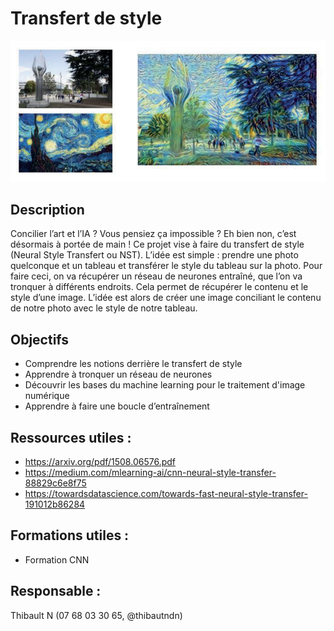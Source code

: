 # Transfert de style

![](https://github.com/Automatants/Projet/blob/main/image_transfert.png)




## Description 
Concilier l’art et l’IA ? Vous pensiez ça impossible ? Eh bien non, c’est désormais à portée de main ! Ce projet 
vise à faire du transfert de style (Neural Style Transfert ou NST). L’idée est simple : prendre une photo 
quelconque et un tableau et transférer le style du tableau sur la photo.
Pour faire ceci, on va récupérer un réseau de neurones entraîné, que l’on va tronquer à différents endroits. Cela 
permet de récupérer le contenu et le style d’une image. L’idée est alors de créer une image conciliant le contenu 
de notre photo avec le style de notre tableau.

## Objectifs 
- Comprendre les notions derrière le transfert de style
- Apprendre à tronquer un réseau de neurones
- Découvrir les bases du machine learning pour le traitement d'image numérique
- Apprendre à faire une boucle d’entraînement

## Ressources utiles :
- https://arxiv.org/pdf/1508.06576.pdf
- https://medium.com/mlearning-ai/cnn-neural-style-transfer-88829c6e8f75
- https://towardsdatascience.com/towards-fast-neural-style-transfer-191012b86284

## Formations utiles : 
- Formation CNN

## Responsable :
Thibault N (07 68 03 30 65, @thibautndn)
